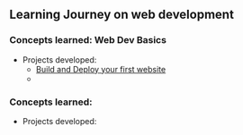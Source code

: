 ## Learning Journey on web development

### Concepts learned: Web Dev Basics
- Projects developed:
  -  [Build and Deploy your first website](https://github.com/dev-arpita/first-personal-website)
  - 

### Concepts learned: 
- Projects developed:
